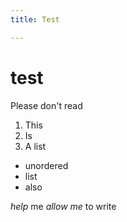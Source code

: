 ```yaml
---
title: Test

---
```

# test

Please don't read

1. This
1. Is
2. A list

- unordered
- list 
- also

*help* me
_allow me_ to write
